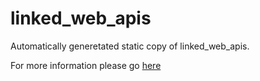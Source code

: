 
linked_web_apis
==============

Automatically generetated static copy of linked_web_apis. 

For more information please go [here](http://linked-web-apis.fit.cvut.cz)
